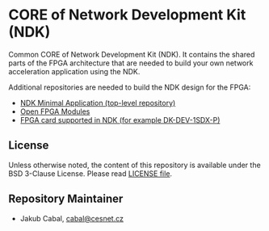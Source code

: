 # CORE of Network Development Kit (NDK)

Common CORE of Network Development Kit (NDK). It contains the shared parts of the FPGA architecture that are needed to build your own network acceleration application using the NDK.

Additional repositories are needed to build the NDK design for the FPGA:
- [NDK Minimal Application (top-level repository)](https://github.com/CESNET/ndk-app-minimal/)
- [Open FPGA Modules](https://github.com/CESNET/ofm/)
- [FPGA card supported in NDK (for example DK-DEV-1SDX-P)](https://github.com/CESNET/ndk-card-dk-dev-1sdx-p/)

## License

Unless otherwise noted, the content of this repository is available under the BSD 3-Clause License. Please read [LICENSE file](LICENSE).

## Repository Maintainer

- Jakub Cabal, cabal@cesnet.cz